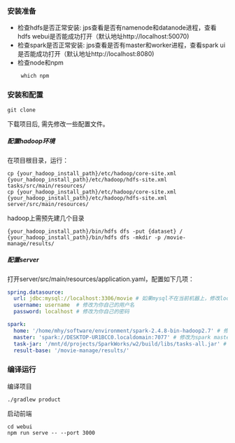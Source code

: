### 安装准备
- 检查hdfs是否正常安装: jps查看是否有namenode和datanode进程，查看hdfs webui是否能成功打开（默认地址http://localhost:50070)
- 检查spark是否正常安装: jps查看是否有master和worker进程，查看spark ui是否能成功打开（默认地址http://localhost:8080)
- 检查node和npm
  ```shell
   which npm
  ```

### 安装和配置
```shell
git clone 
```
下载项目后, 需先修改一些配置文件。
##### 配置hadoop环境
在项目根目录，运行：
```shell
cp {your_hadoop_install_path}/etc/hadoop/core-site.xml {your_hadoop_install_path}/etc/hadoop/hdfs-site.xml tasks/src/main/resources/
cp {your_hadoop_install_path}/etc/hadoop/core-site.xml {your_hadoop_install_path}/etc/hadoop/hdfs-site.xml server/src/main/resources/
```
hadoop上需预先建几个目录
```shell
{your_hadoop_install_path}/bin/hdfs dfs -put {dataset} /
{your_hadoop_install_path}/bin/hdfs dfs -mkdir -p /movie-manage/results/
```

##### 配置server
打开server/src/main/resources/application.yaml，配置如下几项：
```yaml
spring.datasource:
  url: jdbc:mysql://localhost:3306/movie # 如果mysql不在当前机器上，修改localhost为对应ip地址
  username: username  # 修改为你自己的用户名
  password: localhost # 修改为你自己的密码

spark:
  home: '/home/mhy/software/environment/spark-2.4.8-bin-hadoop2.7' # 修改为spark安装目录
  master: 'spark://DESKTOP-UR1BCC0.localdomain:7077' # 修改为spark master url，可以在SPARK webui上找到
  task-jar: '/mnt/d/projects/SparkWorks/w2/build/libs/tasks-all.jar' # 修改为{project_root}/build/libs/tasks-all.jar，project_root是项目根目录
  result-base: '/movie-manage/results/'
```

### 编译运行
编译项目
```shell
./gradlew product
```
启动前端
```shell
cd webui
npm run serve -- --port 3000
```